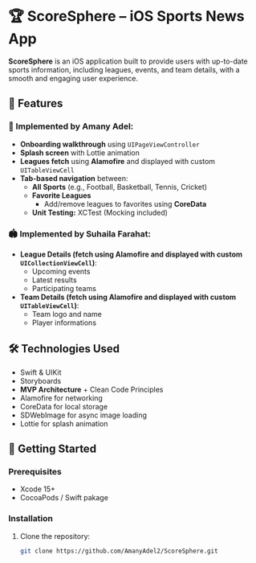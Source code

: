 # 🏆 ScoreSphere – iOS Sports News App

**ScoreSphere** is an iOS application built to provide users with up-to-date sports information, including leagues, events, and team details, with a smooth and engaging user experience.

## 📱 Features

### 👤 Implemented by Amany Adel:
- **Onboarding walkthrough** using `UIPageViewController`
- **Splash screen** with Lottie animation
- **Leagues fetch** using **Alamofire** and displayed with custom `UITableViewCell`
- **Tab-based navigation** between:
  - **All Sports** (e.g., Football, Basketball, Tennis, Cricket)
  - **Favorite Leagues**
    - Add/remove leagues to favorites using **CoreData**
  - **Unit Testing:** XCTest (Mocking included)

### 🏟️ Implemented by Suhaila Farahat:
- **League Details (fetch using Alamofire and displayed with custom `UICollectionViewCell`)**:
  - Upcoming events
  - Latest results
  - Participating teams
- **Team Details (fetch using Alamofire and displayed with custom `UITableViewCell`)**:
  - Team logo and name
  - Player informations

## 🛠️ Technologies Used
- Swift & UIKit
- Storyboards
- **MVP Architecture** + Clean Code Principles
- Alamofire for networking
- CoreData for local storage
- SDWebImage for async image loading
- Lottie for splash animation

## 🚀 Getting Started

### Prerequisites
- Xcode 15+
- CocoaPods / Swift pakage

### Installation
1. Clone the repository:
   ```bash
   git clone https://github.com/AmanyAdel2/ScoreSphere.git

